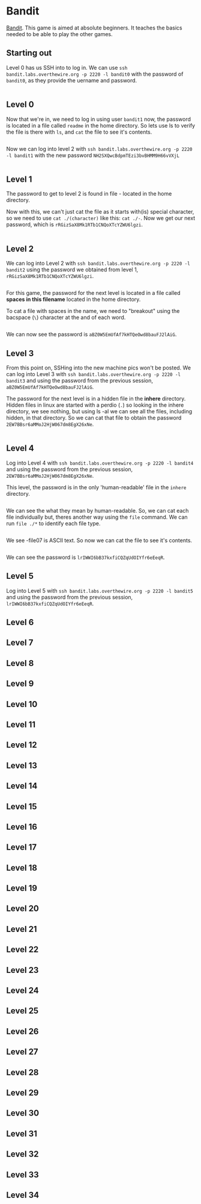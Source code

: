 # Bandit

[Bandit](https://overthewire.org/wargames/bandit/). This game is aimed at absolute beginners. It teaches the basics needed to be able to play the other games.

## Starting out

Level 0 has us SSH into to log in. We can use `ssh bandit.labs.overthewire.org -p 2220 -l bandit0` with the password of `bandit0`, as they provide the uername and password.

<figure><img src="../../.gitbook/assets/image (222).png" alt=""><figcaption></figcaption></figure>

## Level 0

Now that we're in, we need to log in using user `bandit1` now, the password is located in a file called `readme` in the home directory. So lets use ls to verify the file is there with `ls`, and `cat` the file to see it's contents.

<figure><img src="../../.gitbook/assets/image (724).png" alt=""><figcaption></figcaption></figure>

Now we can log into level 2 with `ssh bandit.labs.overthewire.org -p 2220 -l bandit1` with the new password `NH2SXQwcBdpmTEzi3bvBHMM9H66vVXjL`

<figure><img src="../../.gitbook/assets/image (369).png" alt=""><figcaption></figcaption></figure>

## Level 1

The password to get to level 2 is found in file - located in the home directory.

Now with this, we can't just cat the file as it starts with(is) special character, so we need to use `cat ./(character)` like this: `cat ./-`.  Now we get our next password, which is `rRGizSaX8Mk1RTb1CNQoXTcYZWU6lgzi`.

<figure><img src="../../.gitbook/assets/image (674).png" alt=""><figcaption></figcaption></figure>

## Level 2

We can log into Level 2 with `ssh bandit.labs.overthewire.org -p 2220 -l bandit2` using the password we obtained from level 1, `rRGizSaX8Mk1RTb1CNQoXTcYZWU6lgzi`.

<figure><img src="../../.gitbook/assets/image (658).png" alt=""><figcaption></figcaption></figure>

For this game, the password for the next level is located in a file called **spaces in this filename** located in the home directory.

To cat a file with spaces in the name, we need to "breakout" using the bacspace (`\`) character at the and of each word.

<figure><img src="../../.gitbook/assets/image (538).png" alt=""><figcaption></figcaption></figure>

We can now see the password is `aBZ0W5EmUfAf7kHTQeOwd8bauFJ2lAiG`.

## Level 3

From this point on, SSHing into the new machine pics won't be posted. We can log into Level 3 with `ssh bandit.labs.overthewire.org -p 2220 -l bandit3` and using the password from the previous session, `aBZ0W5EmUfAf7kHTQeOwd8bauFJ2lAiG`.

The password for the next level is in a hidden file in the **inhere** directory. Hidden files in linux are started with a perdio (`.`) so looking in the inhere directory, we see nothing, but using ls -al we can see all the files, including hidden, in that directory. So we can cat that file to obtain the password `2EW7BBsr6aMMoJ2HjW067dm8EgX26xNe`.

<figure><img src="../../.gitbook/assets/image (258).png" alt=""><figcaption></figcaption></figure>

## Level 4

Log into Level 4 with `ssh bandit.labs.overthewire.org -p 2220 -l bandit4` and using the password from the previous session, `2EW7BBsr6aMMoJ2HjW067dm8EgX26xNe`.

This level, the password is in the only 'human-readable' file in the `inhere` directory.

<figure><img src="../../.gitbook/assets/image (235).png" alt=""><figcaption></figcaption></figure>

We can see the what they mean by human-readable. So, we can cat each file individually but, theres another way using the `file` command. We can run `file ./*` to identify each file type.&#x20;

<figure><img src="../../.gitbook/assets/image (699).png" alt=""><figcaption></figcaption></figure>

We see -file07 is ASCII text. So now we can cat the file to see it's contents.

<figure><img src="../../.gitbook/assets/image (303).png" alt=""><figcaption></figcaption></figure>

We can see the password is `lrIWWI6bB37kxfiCQZqUdOIYfr6eEeqR`.

## Level 5

Log into Level 5 with `ssh bandit.labs.overthewire.org -p 2220 -l bandit5` and using the password from the previous session, `lrIWWI6bB37kxfiCQZqUdOIYfr6eEeqR`.



## Level 6

## Level 7

## Level 8

## Level 9

## Level 10

## Level 11

## Level 12

## Level 13

## Level 14

## Level 15

## Level 16

## Level 17

## Level 18

## Level 19

## Level 20

## Level 21

## Level 22

## Level 23

## Level 24

## Level 25

## Level 26

## Level 27

## Level 28

## Level 29

## Level 30

## Level 31

## Level 32

## Level 33

## Level 34
